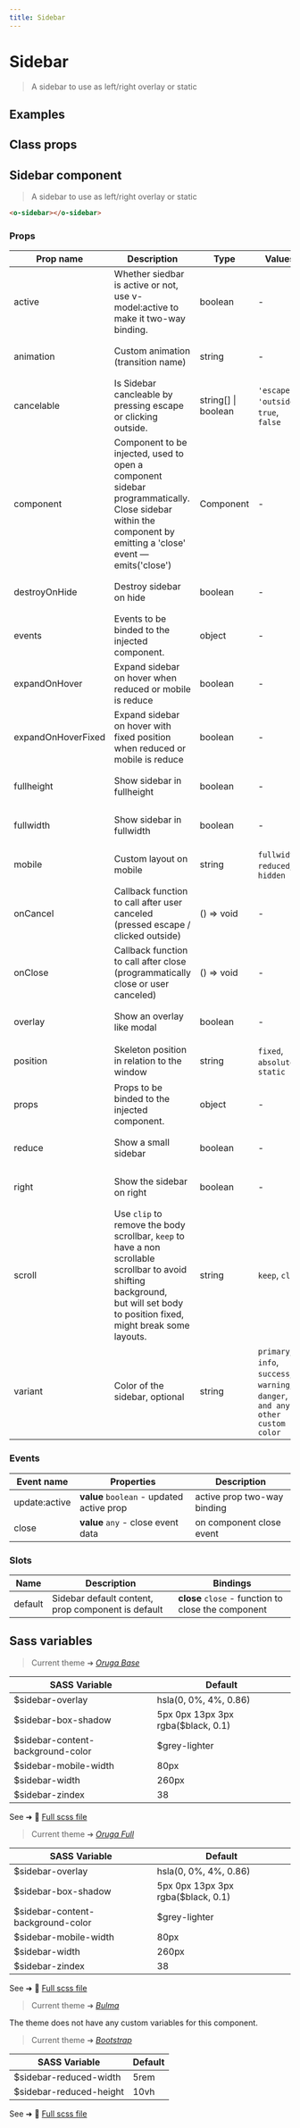 ```yaml
---
title: Sidebar
---
```


# Sidebar

<div class="vp-doc">

> A sidebar to use as left/right overlay or static

<Carbon />
</div>

<div class="vp-example">

## Examples

<example-sidebar />

</div>
<div class="vp-example">

## Class props

<inspector-sidebar-viewer />

</div>

<div class="vp-doc">

## Sidebar component

> A sidebar to use as left/right overlay or static

```html
<o-sidebar></o-sidebar>
```

### Props

| Prop name          | Description                                                                                                                                                                         | Type                | Values                                                                          | Default                                                                                                                                                     |
| ------------------ | ----------------------------------------------------------------------------------------------------------------------------------------------------------------------------------- | ------------------- | ------------------------------------------------------------------------------- | ----------------------------------------------------------------------------------------------------------------------------------------------------------- |
| active             | Whether siedbar is active or not, use v-model:active to make it two-way binding.                                                                                                    | boolean             | -                                                                               | <code style='white-space: nowrap; padding: 0;'>false</code>                                                                                                 |
| animation          | Custom animation (transition name)                                                                                                                                                  | string              | -                                                                               | <div><small>From <b>config</b>:</small></div><code style='white-space: nowrap; padding: 0;'>sidebar: {<br>&nbsp;&nbsp;animation: undefined<br>}</code>      |
| cancelable         | Is Sidebar cancleable by pressing escape or clicking outside.                                                                                                                       | string[] \| boolean | `'escape'`, `'outside'`, `true`, `false`                                        | <div><small>From <b>config</b>:</small></div><code style='white-space: nowrap; padding: 0;'>sidebar: {<br>&nbsp;&nbsp;canCancel: ["escape"<br>}</code>      |
| component          | Component to be injected, used to open a component sidebar programmatically.<br/>Close sidebar within the component by emitting a 'close' event — emits('close')                    | Component           | -                                                                               |                                                                                                                                                             |
| destroyOnHide      | Destroy sidebar on hide                                                                                                                                                             | boolean             | -                                                                               | <div><small>From <b>config</b>:</small></div><code style='white-space: nowrap; padding: 0;'>modal: {<br>&nbsp;&nbsp;destroyOnHide: false<br>}</code>        |
| events             | Events to be binded to the injected component.                                                                                                                                      | object              | -                                                                               | <code style='white-space: nowrap; padding: 0;'>{}</code>                                                                                                    |
| expandOnHover      | Expand sidebar on hover when reduced or mobile is reduce                                                                                                                            | boolean             | -                                                                               | <div><small>From <b>config</b>:</small></div><code style='white-space: nowrap; padding: 0;'>sidebar: {<br>&nbsp;&nbsp;expandOnHover: false<br>}</code>      |
| expandOnHoverFixed | Expand sidebar on hover with fixed position when reduced or mobile is reduce                                                                                                        | boolean             | -                                                                               | <div><small>From <b>config</b>:</small></div><code style='white-space: nowrap; padding: 0;'>sidebar: {<br>&nbsp;&nbsp;expandOnHoverFixed: false<br>}</code> |
| fullheight         | Show sidebar in fullheight                                                                                                                                                          | boolean             | -                                                                               | <div><small>From <b>config</b>:</small></div><code style='white-space: nowrap; padding: 0;'>sidebar: {<br>&nbsp;&nbsp;fullheight: false<br>}</code>         |
| fullwidth          | Show sidebar in fullwidth                                                                                                                                                           | boolean             | -                                                                               | <div><small>From <b>config</b>:</small></div><code style='white-space: nowrap; padding: 0;'>sidebar: {<br>&nbsp;&nbsp;fullwidth: false<br>}</code>          |
| mobile             | Custom layout on mobile                                                                                                                                                             | string              | `fullwidth`, `reduced`, `hidden`                                                | <div><small>From <b>config</b>:</small></div><code style='white-space: nowrap; padding: 0;'>sidebar: {<br>&nbsp;&nbsp;mobile: undefined<br>}</code>         |
| onCancel           | Callback function to call after user canceled (pressed escape / clicked outside)                                                                                                    | () =&gt; void       | -                                                                               | Default function (see source code)                                                                                                                          |
| onClose            | Callback function to call after close (programmatically close or user canceled)                                                                                                     | () =&gt; void       | -                                                                               | Default function (see source code)                                                                                                                          |
| overlay            | Show an overlay like modal                                                                                                                                                          | boolean             | -                                                                               | <div><small>From <b>config</b>:</small></div><code style='white-space: nowrap; padding: 0;'>sidebar: {<br>&nbsp;&nbsp;overlay: false<br>}</code>            |
| position           | Skeleton position in relation to the window                                                                                                                                         | string              | `fixed`, `absolute`, `static`                                                   | <div><small>From <b>config</b>:</small></div><code style='white-space: nowrap; padding: 0;'>sidebar: {<br>&nbsp;&nbsp;position: "fixed"<br>}</code>         |
| props              | Props to be binded to the injected component.                                                                                                                                       | object              | -                                                                               |                                                                                                                                                             |
| reduce             | Show a small sidebar                                                                                                                                                                | boolean             | -                                                                               | <div><small>From <b>config</b>:</small></div><code style='white-space: nowrap; padding: 0;'>sidebar: {<br>&nbsp;&nbsp;reduce: false<br>}</code>             |
| right              | Show the sidebar on right                                                                                                                                                           | boolean             | -                                                                               | <div><small>From <b>config</b>:</small></div><code style='white-space: nowrap; padding: 0;'>sidebar: {<br>&nbsp;&nbsp;right: false<br>}</code>              |
| scroll             | Use `clip` to remove the body scrollbar, `keep` to have a non scrollable scrollbar to avoid shifting background,<br/>but will set body to position fixed, might break some layouts. | string              | `keep`, `clip`                                                                  | <div><small>From <b>config</b>:</small></div><code style='white-space: nowrap; padding: 0;'>sidebar: {<br>&nbsp;&nbsp;scroll: "clip"<br>}</code>            |
| variant            | Color of the sidebar, optional                                                                                                                                                      | string              | `primary`, `info`, `success`, `warning`, `danger`, `and any other custom color` | <div><small>From <b>config</b>:</small></div><code style='white-space: nowrap; padding: 0;'>sidebar: {<br>&nbsp;&nbsp;variant: undefined<br>}</code>        |

### Events

| Event name    | Properties                                | Description                 |
| ------------- | ----------------------------------------- | --------------------------- |
| update:active | **value** `boolean` - updated active prop | active prop two-way binding |
| close         | **value** `any` - close event data        | on component close event    |

### Slots

| Name    | Description                                        | Bindings                                            |
| ------- | -------------------------------------------------- | --------------------------------------------------- |
| default | Sidebar default content, prop component is default | **close** `close` - function to close the component |

</div>

<div class="vp-doc">

## Sass variables

<div class="theme-orugabase">

> Current theme ➜ _[Oruga Base](https://github.com/oruga-ui/theme-oruga)_

| SASS Variable                     | Default                            |
| --------------------------------- | ---------------------------------- |
| $sidebar-overlay                  | hsla(0, 0%, 4%, 0.86)              |
| $sidebar-box-shadow               | 5px 0px 13px 3px rgba($black, 0.1) |
| $sidebar-content-background-color | $grey-lighter                      |
| $sidebar-mobile-width             | 80px                               |
| $sidebar-width                    | 260px                              |
| $sidebar-zindex                   | 38                                 |

See ➜ 📄 [Full scss file](https://github.com/oruga-ui/theme-oruga/tree/main/src/assets/scss/components/_sidebar.scss)

</div><div class="theme-orugafull">

> Current theme ➜ _[Oruga Full](https://github.com/oruga-ui/theme-oruga)_

| SASS Variable                     | Default                            |
| --------------------------------- | ---------------------------------- |
| $sidebar-overlay                  | hsla(0, 0%, 4%, 0.86)              |
| $sidebar-box-shadow               | 5px 0px 13px 3px rgba($black, 0.1) |
| $sidebar-content-background-color | $grey-lighter                      |
| $sidebar-mobile-width             | 80px                               |
| $sidebar-width                    | 260px                              |
| $sidebar-zindex                   | 38                                 |

See ➜ 📄 [Full scss file](https://github.com/oruga-ui/theme-oruga/tree/main/src/assets/scss/components/_sidebar.scss)

</div><div class="theme-bulma">

> Current theme ➜ _[Bulma](https://github.com/oruga-ui/theme-bulma)_

<p>The theme does not have any custom variables for this component.</p>
</div><div class="theme-bootstrap">

> Current theme ➜ _[Bootstrap](https://github.com/oruga-ui/theme-bootstrap)_

| SASS Variable           | Default |
| ----------------------- | ------- |
| $sidebar-reduced-width  | 5rem    |
| $sidebar-reduced-height | 10vh    |

See ➜ 📄 [Full scss file](https://github.com/oruga-ui/theme-bootstrap/tree/main/src/assets/scss/components/_sidebar.scss)

</div>

</div>
